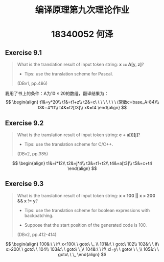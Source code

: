 <h1 align=center>编译原理第九次理论作业</h1>

<h1 align=center>18340052  何泽</h1>

## Exercise 9.1

>What is the translation result of input token string: **x := A[y, z]**?
>
>- Tips: use the translation scheme for Pascal.
>
>(DBv1, pp.486)

我用了书上的条件：A为$10\times20$的数组，翻译结果为：
$$
\begin{align}
t1&=y*20\\
t1&=t1+z\\
t2&=c\ \ \ \ \ \ \ \ (常数c=base_A-84)\\
t3&=4*t1\\
t4&=t2[t3]\\
x&=t4
\end{align}
$$

## Exercise 9.2

> What is the translation result of input token string: **c + a\[i][j]**?
>
> - Tips: use the translation scheme for C/C++.
>
> (DBv2, pp.385)

$$
\begin{align}
t1&=i*12\\
t2&=j*4\\
t3&=t1+t2\\
t4&=a[t3]\\
t5&=c+t4
\end{align}
$$

## Exercise 9.3

> What is the translation result of input token string: **x < 100 || x > 200 && x != y**?
>
> - Tips: use the translation scheme for boolean expressions with backpatching.
>
> - Suppose that the start position of the generated code is 100.
>
> (DBv2, pp.412-414)

$$
\begin{align}
100&:\ \ if\ x<100\ \ goto\ \_ \\
101&:\ \ goto\ 102\\
102&:\ \ if\ x>200\ \ goto\ \ 104\\
103&:\ \ goto\ \_\\
104&:\ \ if\ x!=y\ \ goto\ \ \_\\
105&:\ \ goto\ \ \_
\end{align}
$$
